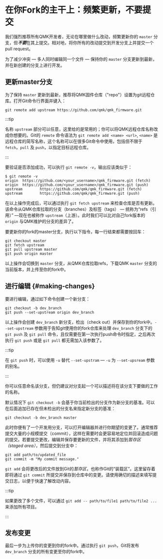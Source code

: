 # 在你Fork的主干上：频繁更新，不要提交

<!---
  original document: 0.15.17:docs/newbs_git_using_your_master_branch.md 
  git diff 0.15.17 HEAD -- docs/newbs_git_using_your_master_branch.md  | cat
-->

我们强烈推荐所有QMK开发者，无论在哪里做什么改动，频繁更新你的 `master` 分支，但***不要***在其上提交。相对地，将你所有的改动提交到开发分支上并提交一个pull request。

为了减少冲突 &mdash; 多人同时编辑同一个文件 &mdash; 保持你的 `master` 分支更新到最新，并在新创建的分支上进行开发。

## 更新master分支

为了保持 `master` 更新到最新，推荐将QMK固件仓库（"repo"）设置为git远程仓库。打开Git命令行界面并键入：

```
git remote add upstream https://github.com/qmk/qmk_firmware.git
```

:::tip

名称 `upstream` 部分可以任意，这里给的是常用的；你可以将QMK远程仓库名称改成你想要的。Git的 `remote` 命令语法为 `git remote add <name> <url>`, `<name>` 是远程仓库的简写名称，这个名称可以在很多Git命令中使用，包括但不限于 `fetch`，`pull` 及 `push`，以指定目标远程仓库。

:::

要验证是否添加成功，可以执行 `git remote -v`，输出应该类似于：

```
$ git remote -v
origin  https://github.com/<your_username>/qmk_firmware.git (fetch)
origin  https://github.com/<your_username>/qmk_firmware.git (push)
upstream        https://github.com/qmk/qmk_firmware.git (fetch)
upstream        https://github.com/qmk/qmk_firmware.git (push)
```

在以上操作完成后，可以通过执行 `git fetch upstream` 来检查仓库是否有更新。该命令从QMK仓库拉取的分支（branches）及标签（tags） &mdash; 统称为“refs（引用）” &mdash;现在也被称作 `upstream`（上游）。此时我们可以比对自己fork版本的 `origin` 与QMK维护的分支的差异了。

要更新你的fork的master分支，执行以下指令，每一行结束都需要按回车：

```
git checkout master
git fetch upstream
git pull upstream master
git push origin master
```

以上操作会切换到 `master` 分支，从QMK仓库拉取refs，下载QMK `master` 分支的当前版本，并上传至你的fork中。

## 进行编辑 {#making-changes}

要进行编辑，通过如下命令创建一个新分支：

```
git checkout -b dev_branch
git push --set-upstream origin dev_branch
```

以上操作会创建 `dev_branch` 新分支，检出（check out）并保存到你的fork中。`--set-upstream` 参数用于告知git使用你的fork仓库来处理 `dev_branch` 分支下的 `git push` 及 `git pull` 命令，且仅需要在第一次执行push命令时指定，之后再次执行 `git push` 或是 `git pull` 都无需加入该参数了。

:::tip

在 `git push` 时，可以使用 `-u` 替代 `--set-upstram` &mdash; `-u` 为 `--set-upsream` 参数的别名。

:::

你可以任意命名该分支，但仍建议对分支起一个可以描述将在该分支下要做的工作的名称。

默认情况下 `git checkout -b` 会基于你当前检出的分支作为新分支的基准。可以在后面追加已存在但未检出的分支名来指定新分支的基准：

```
git checkout -b dev_branch master
```

此时你便有了一个开发用分支，可以打开编辑器并进行你期望的变更了。通常推荐提交大量的小规模提交（commit），这样在需要时会更容易地定位并回滚造成问题的提交。若要提交更改，编辑并保存要更新的文件，并将其添加到*暂存区（staged area）*，然后提交到分支中：

```
git add path/to/updated_file
git commit -m "My commit message."
```

`git add` 会将更改后的文件放到Git的*暂存区*，也称作Git的“装载区”。这里留存着即将通过 `git commit` 所提交并保存到仓库中的变更。请使用确切的描述来填写提交日志，以便于快速了解改动内容。

:::tip

如果更改了多个文件，可以通过 `git add -- path/to/file1 path/to/file2 ...` 来添加所有项目。

:::

## 发布变更

最后一步为上传你的变更到你的fork中。通过执行 `git push`，Git将发布 `dev_branch` 分支的所有变更至你的fork中。

